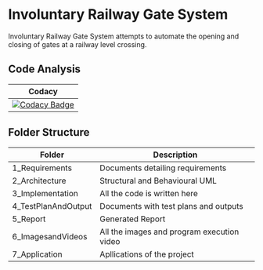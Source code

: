 # Involuntary Railway Gate System
Involuntary Railway Gate System attempts to automate the opening and closing of gates at a railway level crossing.


## Code Analysis

| Codacy  |
|---------|
|[![Codacy Badge](https://app.codacy.com/project/badge/Grade/e1b1cf2d106145cfb668e1cf702a5a0b)](https://www.codacy.com/gh/KavyaHarigol/M2-EmbSys/dashboard?utm_source=github.com&amp;utm_medium=referral&amp;utm_content=KavyaHarigol/M2-EmbSys&amp;utm_campaign=Badge_Grade)|


## Folder Structure

| Folder     | Description            |
|------------|------------------------|
|1_Requirements|	Documents detailing requirements|
|2_Architecture|	Structural and Behavioural UML|
|3_Implementation|	All the code is written here|
|4_TestPlanAndOutput|	Documents with test plans and outputs|
|5_Report|	Generated Report |
|6_ImagesandVideos|	All the images and program execution video|
|7_Application| Apllications of the project |


